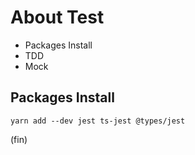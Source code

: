 # About Test

- Packages Install
- TDD
- Mock

## Packages Install

```shell
yarn add --dev jest ts-jest @types/jest
```

(fin)
